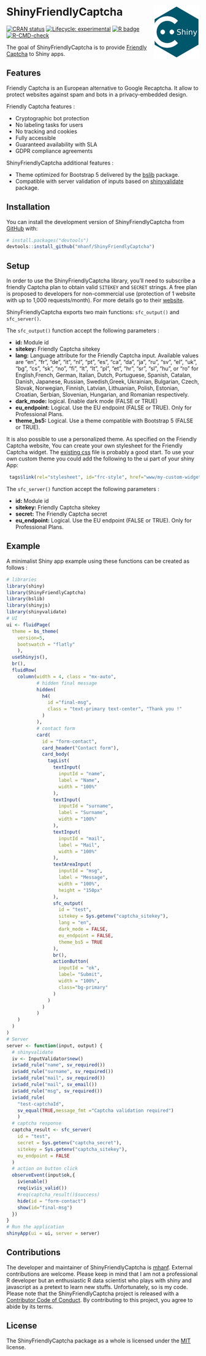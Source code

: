 
<!-- README.md is generated from README.Rmd. Please edit that file -->

# ShinyFriendlyCaptcha <a href="https://mhanf.github.io/ShinyFriendlyCaptcha/"><img src="man/figures/logo.png" align="right" height="139" /></a>

<!-- badges: start -->

[![CRAN
status](https://www.r-pkg.org/badges/version/ShinyFriendlyCaptcha)](https://CRAN.R-project.org/package=ShinyFriendlyCaptcha)
[![Lifecycle:
experimental](https://img.shields.io/badge/lifecycle-experimental-orange.svg)](https://lifecycle.r-lib.org/articles/stages.html#experimental)
[![R
badge](https://img.shields.io/badge/Build%20with-♥%20and%20R-blue)](https://github.com/mhanf/ShinyFriendlyCaptcha)
[![R-CMD-check](https://github.com/mhanf/ShinyFriendlyCaptcha/actions/workflows/R-CMD-check.yaml/badge.svg)](https://github.com/mhanf/ShinyFriendlyCaptcha/actions/workflows/R-CMD-check.yaml)
<!-- badges: end -->

The goal of ShinyFriendlyCaptcha is to provide [Friendly
Captcha](https://friendlycaptcha.com/) to Shiny apps.

## Features

Friendly Captcha is an European alternative to Google Recaptcha. It
allow to protect websites against spam and bots in a privacy-embedded
design.

Friendly Captcha features :

-   Cryptographic bot protection
-   No labeling tasks for users
-   No tracking and cookies
-   Fully accessible
-   Guaranteed availability with SLA
-   GDPR compliance agreements

ShinyFriendlyCaptcha additional features :

-   Theme optimized for Bootstrap 5 delivered by the
    [bslib](https://rstudio.github.io/bslib/) package.
-   Compatible with server validation of inputs based on
    [shinyvalidate](https://rstudio.github.io/shinyvalidate/) package.

## Installation

You can install the development version of ShinyFriendlyCaptcha from
[GitHub](https://github.com/) with:

``` r
# install.packages("devtools")
devtools::install_github("mhanf/ShinyFriendlyCaptcha")
```

## Setup

In order to use the ShinyFriendlyCaptcha library, you’ll need to
subscribe a friendly Captcha plan to obtain valid `SITEKEY` and `SECRET`
strings. A free plan is proposed to developers for non-commercial use
(protection of 1 website with up to 1,000 requests/month). For more
details go to their [website](https://friendlycaptcha.com/).

ShinyFriendlyCaptcha exports two main functions: `sfc_output()` and
`sfc_server()`.

The `sfc_output()` function accept the following parameters :

-   **id:** Module id
-   **sitekey:** Friendly Captcha sitekey
-   **lang:** Language attribute for the Friendly Captcha input.
    Available values are “en”, “fr”, “de”, “it”, “nl”, “pt”, “es”, “ca”,
    “da”, “ja”, “ru”, “sv”, “el”, “uk”, “bg”, “cs”, “sk”, “no”, “fi”,
    “lt”, “lt”, “pl”, “et”, “hr”, “sr”, “sl”, “hu”, or “ro” for
    English,French, German, Italian, Dutch, Portuguese, Spanish,
    Catalan, Danish, Japanese, Russian, Swedish,Greek, Ukrainian,
    Bulgarian, Czech, Slovak, Norwegian, Finnish, Latvian, Lithuanian,
    Polish, Estonian, Croatian, Serbian, Slovenian, Hungarian, and
    Romanian respectively.
-   **dark_mode:** logical. Enable dark mode (FALSE or TRUE)
-   **eu_endpoint:** Logical. Use the EU endpoint (FALSE or TRUE). Only
    for Professional Plans.
-   **theme_bs5:** Logical. Use a theme compatible with Bootstrap 5
    (FALSE or TRUE).

It is also possible to use a personalized theme. As specified on the
Friendly Captcha website, You can create your own stylesheet for the
Friendly Captcha widget. The [existing
css](https://github.com/FriendlyCaptcha/friendly-challenge/blob/master/src/styles.css)
file is probably a good start. To use your own custom theme you could
add the following to the ui part of your shiny App:

``` r
 tags$link(rel="stylesheet", id="frc-style", href="www/my-custom-widget-theme.css")
```

The `sfc_server()` function accept the following parameters :

-   **id:** Module id
-   **sitekey:** Friendly Captcha sitekey
-   **secret:** The Friendly Captcha secret
-   **eu_endpoint:** Logical. Use the EU endpoint (FALSE or TRUE). Only
    for Professional Plans.

## Example

A minimalist Shiny app example using these functions can be created as
follows :

``` r
# libraries
library(shiny)
library(ShinyFriendlyCaptcha)
library(bslib)
library(shinyjs)
library(shinyvalidate)
# UI
ui <- fluidPage(
  theme = bs_theme(
    version=5,
    bootswatch = "flatly"
    ),
  useShinyjs(),
  br(),
  fluidRow(
    column(width = 4, class = "mx-auto",
           # hidden final message
           hidden(
             h4(
               id ="final-msg", 
               class = "text-primary text-center", "Thank you !"
             )
           ),
           # contact form
           card(
             id = "form-contact",
             card_header("Contact form"),
             card_body(
               tagList(
                 textInput(
                   inputId = "name",
                   label = "Name",
                   width = "100%"
                 ),
                 textInput(
                   inputId = "surname",
                   label = "Surname",
                   width = "100%"
                 ),
                 textInput(
                   inputId = "mail",
                   label = "Mail",
                   width = "100%"
                 ),
                 textAreaInput(
                   inputId = "msg",
                   label = "Message",
                   width = "100%",
                   height = "150px"
                 ),
                 sfc_output(
                   id = "test",
                   sitekey = Sys.getenv("captcha_sitekey"),
                   lang = "en",
                   dark_mode = FALSE,
                   eu_endpoint = FALSE,
                   theme_bs5 = TRUE
                 ),
                 br(),
                 actionButton(
                   inputId = "ok",
                   label= "Submit",
                   width = "100%",
                   class="bg-primary"
                 )
               )
             )
           )
    )
  )
)
# Server
server <- function(input, output) {
  # shinyvalidate
  iv <- InputValidator$new()
  iv$add_rule("name", sv_required())
  iv$add_rule("surname", sv_required())
  iv$add_rule("mail", sv_required())
  iv$add_rule("mail", sv_email())
  iv$add_rule("msg", sv_required())
  iv$add_rule(
    "test-captchaId", 
    sv_equal(TRUE,message_fmt ="Captcha validation required")
    )
  # captcha response
  captcha_result <- sfc_server(
    id = "test",
    secret = Sys.getenv("captcha_secret"),
    sitekey = Sys.getenv("captcha_sitekey"),
    eu_endpoint = FALSE
  )
  # action on button click
  observeEvent(input$ok,{
    iv$enable()
    req(iv$is_valid())
    #req(captcha_result()$success)
    hide(id = "form-contact")
    show(id="final-msg")
  })
}
# Run the application
shinyApp(ui = ui, server = server)
```

## Contributions

The developer and maintainer of ShinyFriendlyCaptcha is
[mhanf](https://github.com/mhanf). External contributions are welcome.
Please keep in mind that I am not a professional R developer but an
enthusiastic R data scientist who plays with shiny and javascript as a
pretext to learn new stuffs. Unfortunately, so is my code. Please note
that the ShinyFriendlyCaptcha project is released with a [Contributor
Code of
Conduct](https://mhanf.github.io/ShinyFriendlyCaptcha/CODE_OF_CONDUCT.html).
By contributing to this project, you agree to abide by its terms.

## License

The ShinyFriendlyCaptcha package as a whole is licensed under the
[MIT](https://opensource.org/licenses/mit-license.php) license.
